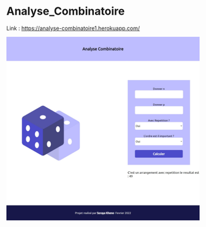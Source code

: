 # Analyse_Combinatoire  

Link : https://analyse-combinatoire1.herokuapp.com/

![alt text](./images/capture.jpeg)


